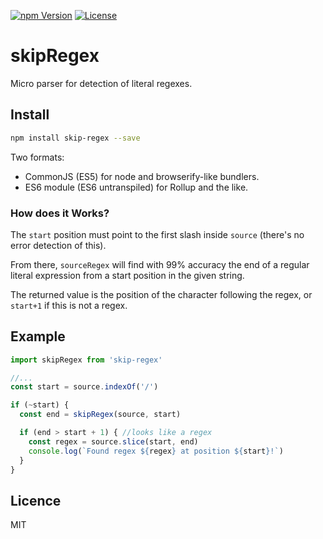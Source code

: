 [![npm Version][npm-image]][npm-url]
[![License][license-image]][license-url]

# skipRegex

Micro parser for detection of literal regexes.

## Install

```bash
npm install skip-regex --save
```

Two formats:

* CommonJS (ES5) for node and browserify-like bundlers.
* ES6 module (ES6 untranspiled) for Rollup and the like.

### How does it Works?

The `start` position must point to the first slash inside `source` (there's no error detection of this).

From there, `sourceRegex` will find with 99% accuracy the end of a regular literal expression from a start position in the given string.

The returned value is the position of the character following the regex, or `start+1` if this is not a regex.

## Example

```js
import skipRegex from 'skip-regex'

//...
const start = source.indexOf('/')

if (~start) {
  const end = skipRegex(source, start)

  if (end > start + 1) { //looks like a regex
    const regex = source.slice(start, end)
    console.log(`Found regex ${regex} at position ${start}!`)
  }
}
```

## Licence

MIT

[npm-image]:      https://img.shields.io/npm/v/skip-regex.svg
[npm-url]:        https://www.npmjs.com/package/skip-regex
[license-image]:  https://img.shields.io/npm/l/express.svg
[license-url]:    https://github.com/aMarCruz/skip-regex/blob/master/LICENSE
